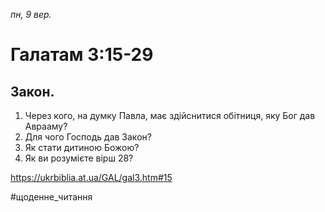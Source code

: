 
_пн, 9 вер._

# Галатам 3:15-29

## Закон.
1. Через кого, на думку Павла, має здійснитися обітниця, яку Бог дав Аврааму?
2. Для чого Господь дав Закон?
3. Як стати дитиною Божою?
4. Як ви розумієте вірш 28?

https://ukrbiblia.at.ua/GAL/gal3.htm#15 

#щоденне_читання
